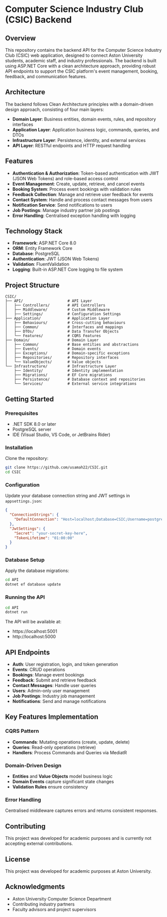 # Computer Science Industry Club (CSIC) Backend

## Overview

This repository contains the backend API for the Computer Science Industry Club (CSIC) web application, designed to connect Aston University students, academic staff, and industry professionals. The backend is built using ASP.NET Core with a clean architecture approach, providing robust API endpoints to support the CSIC platform's event management, booking, feedback, and communication features.

## Architecture

The backend follows Clean Architecture principles with a domain-driven design approach, consisting of four main layers:

- **Domain Layer**: Business entities, domain events, rules, and repository interfaces
- **Application Layer**: Application business logic, commands, queries, and DTOs
- **Infrastructure Layer**: Persistence, identity, and external services
- **API Layer**: RESTful endpoints and HTTP request handling

## Features

- **Authentication & Authorization**: Token-based authentication with JWT (JSON Web Tokens) and role-based access control
- **Event Management**: Create, update, retrieve, and cancel events
- **Booking System**: Process event bookings with validation rules
- **Feedback Collection**: Manage and retrieve user feedback for events
- **Contact System**: Handle and process contact messages from users
- **Notification Service**: Send notifications to users
- **Job Postings**: Manage industry partner job postings
- **Error Handling**: Centralised exception handling with logging

## Technology Stack

- **Framework**: ASP.NET Core 8.0
- **ORM**: Entity Framework Core
- **Database**: PostgreSQL
- **Authentication**: JWT (JSON Web Tokens)
- **Validation**: FluentValidation
- **Logging**: Built-in ASP.NET Core logging to file system

## Project Structure

```
CSIC/
├── API/                    # API Layer
│   ├── Controllers/        # API Controllers
│   ├── Middleware/         # Custom Middleware
│   ├── Settings/           # Configuration Settings
├── Application/            # Application Layer
│   ├── Behaviours/         # Cross-cutting behaviours
│   ├── Common/             # Interfaces and mappings
│   ├── DTOs/               # Data Transfer Objects
│   └── Features/           # CQRS Features
├── Domain/                 # Domain Layer
│   ├── Common/             # Base entities and abstractions
│   ├── Events/             # Domain events
│   ├── Exceptions/         # Domain-specific exceptions
│   ├── Repositories/       # Repository interfaces
│   └── ValueObjects/       # Value objects
└── Infrastructure/         # Infrastructure Layer
    ├── Identity/           # Identity implementation
    ├── Migrations/         # EF Core migrations
    ├── Persistence/        # Database context and repositories
    └── Services/           # External service integrations
```

## Getting Started

### Prerequisites

- .NET SDK 8.0 or later
- PostgreSQL server
- IDE (Visual Studio, VS Code, or JetBrains Rider)

### Installation

Clone the repository:

```bash
git clone https://github.com/usamah22/CSIC.git
cd CSIC
```

### Configuration

Update your database connection string and JWT settings in `appsettings.json`:

```json
{
  "ConnectionStrings": {
    "DefaultConnection": "Host=localhost;Database=CSIC;Username=postgres;Password=yourpassword"
  },
  "JwtSettings": {
    "Secret": "your-secret-key-here",
    "TokenLifetime": "01:00:00"
  }
}
```

### Database Setup

Apply the database migrations:

```bash
cd API
dotnet ef database update
```

### Running the API

```bash
cd API
dotnet run
```

The API will be available at:

- https://localhost:5001
- http://localhost:5000

## API Endpoints

- **Auth**: User registration, login, and token generation
- **Events**: CRUD operations
- **Bookings**: Manage event bookings
- **Feedback**: Submit and retrieve feedback
- **Contact Messages**: Handle user queries
- **Users**: Admin-only user management
- **Job Postings**: Industry job management
- **Notifications**: Send and manage notifications

## Key Features Implementation

### CQRS Pattern

- **Commands**: Mutating operations (create, update, delete)
- **Queries**: Read-only operations (retrieve)
- **Handlers**: Process Commands and Queries via MediatR

### Domain-Driven Design

- **Entities** and **Value Objects** model business logic
- **Domain Events** capture significant state changes
- **Validation Rules** ensure consistency

### Error Handling

Centralised middleware captures errors and returns consistent responses.

## Contributing

This project was developed for academic purposes and is currently not accepting external contributions.

## License

This project was developed for academic purposes at Aston University.

## Acknowledgments

- Aston University Computer Science Department
- Contributing industry partners
- Faculty advisors and project supervisors

 
